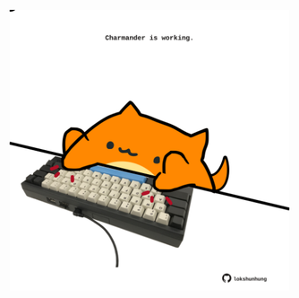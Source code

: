 <!-- built at 13/07/2024, 17:00:52 UTC -->
<p align="center">
  <img width="500" height="500" src="./ReadmeImage.svg">
</p>
